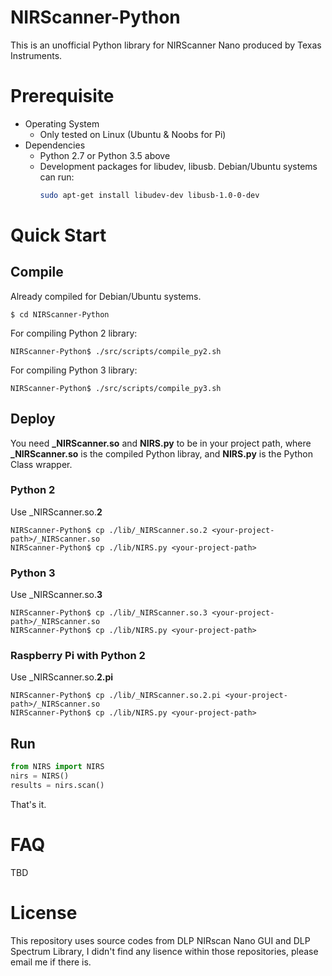 # NIRScanner-Python
This is an unofficial Python library for NIRScanner Nano produced by Texas Instruments.

# Prerequisite
- Operating System
  - Only tested on Linux (Ubuntu & Noobs for Pi)
- Dependencies
  - Python 2.7 or Python 3.5 above 
  - Development packages for libudev, libusb. Debian/Ubuntu systems can run:
    ```bash
    sudo apt-get install libudev-dev libusb-1.0-0-dev
    ```

# Quick Start
## Compile
Already compiled for Debian/Ubuntu systems.
```console
$ cd NIRScanner-Python
```
For compiling Python 2 library:
```console
NIRScanner-Python$ ./src/scripts/compile_py2.sh
```
For compiling Python 3 library:
```console
NIRScanner-Python$ ./src/scripts/compile_py3.sh
```
## Deploy
You need **_NIRScanner.so** and **NIRS.py** to be in your project path, where **_NIRScanner.so** is the compiled Python libray, and **NIRS.py** is the Python Class wrapper.
### Python 2
Use _NIRScanner.so.**2**
```console
NIRScanner-Python$ cp ./lib/_NIRScanner.so.2 <your-project-path>/_NIRScanner.so
NIRScanner-Python$ cp ./lib/NIRS.py <your-project-path>
```
### Python 3
Use _NIRScanner.so.**3**
```console
NIRScanner-Python$ cp ./lib/_NIRScanner.so.3 <your-project-path>/_NIRScanner.so
NIRScanner-Python$ cp ./lib/NIRS.py <your-project-path>
```

### Raspberry Pi with Python 2
Use _NIRScanner.so.**2.pi**
```console
NIRScanner-Python$ cp ./lib/_NIRScanner.so.2.pi <your-project-path>/_NIRScanner.so
NIRScanner-Python$ cp ./lib/NIRS.py <your-project-path>
```

## Run
```python
from NIRS import NIRS
nirs = NIRS()
results = nirs.scan()
```
That's it.

# FAQ
TBD

# License
This repository uses source codes from DLP NIRscan Nano GUI and DLP Spectrum Library, I didn't find any lisence within those repositories, please email me if there is.
